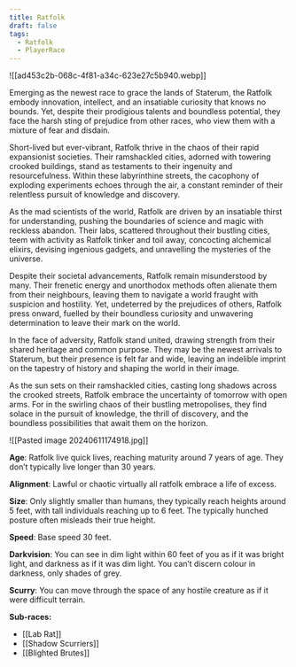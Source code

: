 ```yaml
---
title: Ratfolk
draft: false
tags:
  - Ratfolk
  - PlayerRace
---
```

![[ad453c2b-068c-4f81-a34c-623e27c5b940.webp]]

Emerging as the newest race to grace the lands of Staterum, the Ratfolk embody innovation, intellect, and an insatiable curiosity that knows no bounds. Yet, despite their prodigious talents and boundless potential, they face the harsh sting of prejudice from other races, who view them with a mixture of fear and disdain.

Short-lived but ever-vibrant, Ratfolk thrive in the chaos of their rapid expansionist societies. Their ramshackled cities, adorned with towering crooked buildings, stand as testaments to their ingenuity and resourcefulness. Within these labyrinthine streets, the cacophony of exploding experiments echoes through the air, a constant reminder of their relentless pursuit of knowledge and discovery.

As the mad scientists of the world, Ratfolk are driven by an insatiable thirst for understanding, pushing the boundaries of science and magic with reckless abandon. Their labs, scattered throughout their bustling cities, teem with activity as Ratfolk tinker and toil away, concocting alchemical elixirs, devising ingenious gadgets, and unravelling the mysteries of the universe.

Despite their societal advancements, Ratfolk remain misunderstood by many. Their frenetic energy and unorthodox methods often alienate them from their neighbours, leaving them to navigate a world fraught with suspicion and hostility. Yet, undeterred by the prejudices of others, Ratfolk press onward, fuelled by their boundless curiosity and unwavering determination to leave their mark on the world.​

In the face of adversity, Ratfolk stand united, drawing strength from their shared heritage and common purpose. They may be the newest arrivals to Staterum, but their presence is felt far and wide, leaving an indelible imprint on the tapestry of history and shaping the world in their image.

As the sun sets on their ramshackled cities, casting long shadows across the crooked streets, Ratfolk embrace the uncertainty of tomorrow with open arms. For in the swirling chaos of their bustling metropolises, they find solace in the pursuit of knowledge, the thrill of discovery, and the boundless possibilities that await them on the horizon.

![[Pasted image 20240611174918.jpg]]

**Age**: Ratfolk live quick lives, reaching maturity around 7 years of age. They don’t typically live longer than 30 years.

​**Alignment**: Lawful or chaotic virtually all ratfolk embrace a life of excess.

**Size**: Only slightly smaller than humans, they typically reach heights around 5 feet, with tall individuals reaching up to 6 feet. The typically hunched posture often misleads their true height.

**Speed**: Base speed 30 feet.

**Darkvision**: You can see in dim light within 60 feet of you as if it was bright light, and darkness as if it was dim light. You can’t discern colour in darkness, only shades of grey.

**Scurry**: You can move through the space of any hostile creature as if it were difficult terrain.

**Sub-races:**
- [[Lab Rat]]
- [[Shadow Scurriers]]
- [[Blighted Brutes]] 